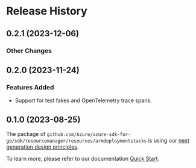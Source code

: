 # Release History

## 0.2.1 (2023-12-06)
### Other Changes


## 0.2.0 (2023-11-24)
### Features Added

- Support for test fakes and OpenTelemetry trace spans.


## 0.1.0 (2023-08-25)

The package of `github.com/Azure/azure-sdk-for-go/sdk/resourcemanager/resources/armdeploymentstacks` is using our [next generation design principles](https://azure.github.io/azure-sdk/general_introduction.html).

To learn more, please refer to our documentation [Quick Start](https://aka.ms/azsdk/go/mgmt).